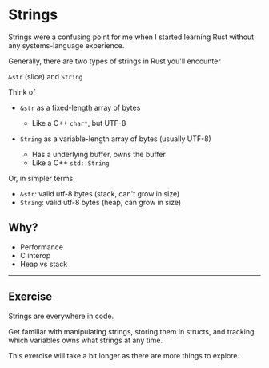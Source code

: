 # Strings

Strings were a confusing point for me when I started learning Rust without any systems-language experience.

Generally, there are two types of strings in Rust you'll encounter

`&str` (slice) and `String`

Think of

- `&str` as a fixed-length array of bytes

  - Like a C++ `char*`, but UTF-8

- `String` as a variable-length array of bytes (usually UTF-8)
  - Has a underlying buffer, owns the buffer
  - Like a C++ `std::String`

Or, in simpler terms

- `&str`: valid utf-8 bytes (stack, can't grow in size)
- `String`: valid utf-8 bytes (heap, can grow in size)

## Why?

- Performance
- C interop
- Heap vs stack

<!-- You think you know strings as a programmer, but do you really? -->

---

## Exercise

Strings are everywhere in code.

Get familiar with manipulating strings, storing them in structs, and tracking which variables owns what strings at any time.

This exercise will take a bit longer as there are more things to explore.
